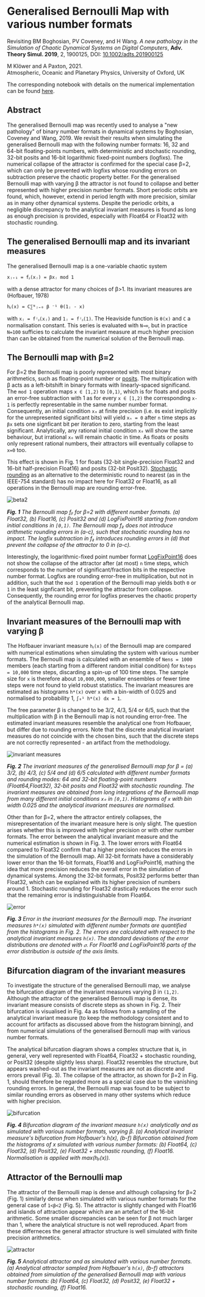 # Generalised Bernoulli Map with various number formats

Revisiting BM Boghosian, PV Coveney, and H Wang. *A new pathology in the
Simulation of Chaotic Dynamical Systems on Digital Computers*, **Adv. Theory Simul. 2019**,
2, 1900125, DOI: [10.1002/adts.201900125](https://dx.doi.org/10.1002/adts.201900125)

M Klöwer and A Paxton, 2021.  
Atmospheric, Oceanic and Planetary Physics, University of Oxford, UK

The corresponding notebook with details on the numerical implementation can be
found [here](https://github.com/milankl/BernoulliMap/blob/master/src/Bernoulli_map.ipynb).

## Abstract

The generalised Bernoulli map was recently used to analyse a "new pathology" of binary
number formats in dynamical systems by Boghosian, Coveney and Wang, 2019.
We revisit their results when simulating the generalised Bernoulli map with the following 
number formats: 16, 32 and 64-bit floating-points numbers, with deterministic and stochastic
rounding, 32-bit posits and 16-bit logarithmic fixed-point numbers (logfixs).
The numerical collapse of the attractor is confirmed for the special case β=2,
which can only be prevented with logfixs whose rounding errors on subtraction preserve
the chaotic property better. For the generalised Bernoulli map with varying β the attractor
is not found to collapse and better represented with higher precision number formats. Short
periodic orbits are found, which, however, extend in period length with more precision, 
similar as in many other dynamical systems. Despite the periodic orbits, a negligible 
discrepancy to the analytical invariant measures is found as long as enough precision is
provided, especially with Float64 or Float32 with stochastic rounding.

## The generalised Bernoulli map and its invariant measures

The generalised Bernoulli map is a one-variable chaotic system

```
xⱼ₊₁ = fᵦ(xⱼ) = βxⱼ mod 1
```
with a dense attractor for many choices of β>1. Its invariant measures are (Hofbauer, 1978)

```
hᵦ(x) = C∑ᴺⱼ₌₀ β ⁻¹ θ(1ⱼ - x)
```
with `xⱼ = fʲᵦ(xⱼ)` and `1ⱼ = fʲᵦ(1)`. The Heaviside function is `θ(x)` and `C` a normalisation constant.
This series is evaluated with `N→∞`, but in practice `N=100` sufficies to calculate the invariant measure
at much higher precision than can be obtained from the numerical solution of the Bernoulli map.

## The Bernoulli map with β=2

For β=2 the Bernoulli map is poorly represented with most binary arithmetics, such as floating-point number or 
[posits](https://github.com/milankl/SoftPosit.jl).
The multiplication with β acts as a left-bitshift in binary formats with linearly-spaced significand. 
The `mod 1` operation maps `x ∈ [1,2)` to `[0,1)`, which is for floats and posits an error-free subtraction with 1 as
for every `x ∈ [1,2)` the corresponding `x-1` is perfectly representable in the same number number format.
Consequently, an initial condition `x₀` at finite precision (i.e. `0`s exist implicitly for the unrepresented significant bits)
will yield `xₙ = 0` after `n` time steps as `βx` sets one signficant bit per iteration to zero, starting from the least significant.
Analytically, any rational initial condition `x₀` will show the same behaviour, but irrational `x₀` will remain chaotic in time.
As floats or posits only represent rational numbers, their attractors will eventually collapse to `x=0` too.

This effect is shown in Fig. 1 for floats (32-bit single-precision Float32 and 16-bit half-precision Float16) and posits (32-bit Posit32).
[Stochastic rounding](https://github.com/milankl/StochasticRounding.jl) as an alternative to the deterministic 
round to nearest (as in the IEEE-754 standard) has no impact here for Float32 or Float16, as all operations in the Bernoulli map
are rounding error-free.

![beta2](plots/beta2.png?raw=true "Bernoulli map with beta=2")

***Fig. 1** The Bernoulli map fᵦ for β=2 with different number formats. (a) Float32, (b) Float16, (c) Posit32
and (d) LogFixPoint16 starting from random initial conditions in `[0,1)`. The Bernoulli map f₂ does not introduce arithmetic
rounding errors in (a-c), such that stochastic rounding has no impact. The logfix subtraction in f₂ introduces rounding errors
in (d) that prevent the collapse of the attractor to 0 in (a-c).*

Interestingly, the logarithmic-fixed point number format [LogFixPoint16](https://github.com/milankl/LogFixPoint16s.jl) does not 
show the collapse of the attractor after (at most) `n` time steps, which corresponds to the number of significant/fraction bits in
the respective number format. Logfixs are rounding error-free in multiplication, but not in addition, such that the `mod 1` operation
of the Bernoulli map yields both `0` or `1` in the least signficant bit, preventing the attractor from collapse. Consequently, the
rounding error for logfixs preserves the chaotic property of the analytical Bernoulli map.

## Invariant measures of the Bernoulli map with varying β

The Hofbauer invariant measure `hᵦ(x)` of the Bernoulli map are compared with numerical estimations when simulating the system with various number 
formats. The Bernoulli map is calculated with an ensemble of `Nens = 1000` members (each starting from a different random initial condition)
for `Nsteps = 10,000` time steps, discarding a spin-up of 100 time steps. The sample size for `x` is therefore about `10,000,000`, smaller ensembles
or fewer time steps were not found to yield robust statistics. The invariant measures are estimated as histograms `h*(x)` over `x` with a
bin-width of 0.025 and normalised to probability 1, `∫₀¹ h*(x) dx = 1`.

The free parameter β is changed to be 3/2, 4/3, 5/4 or 6/5, such that the multiplication with β in the Bernoulli map is not rounding error-free.
The estimated invariant measures resemble the analytical one from Hofbauer, but differ due to rounding errors. Note that the discrete
analytical invariant measures do not coincide with the chosen bins, such that the discrete steps are not correctly represented - 
an artifact from the methodology.

![invariant measures](plots/inv_measures.png?raw=true "Invariant measures of the Bernoulli map")

***Fig. 2** The invariant measures of the generalised Bernoulli map for β = (a) 3/2, (b) 4/3, (c) 5/4 and (d) 6/5 
calculated with different number formats and rounding modes: 64 and 32-bit floating-point numbers (Float64,Float32),
32-bit posits and Float32 with stochastic rounding. The invariant measures are obtained from long integrations of the
Bernoulli map from many different initial conditions `x₀` in `[0,1)`. Histograms of `x` with bin width 0.025 and the
analytical invariant measures are normalised.*

Other than for β=2, where the attractor entirely collapses, the misrepresentation of the invariant measure here is only slight.
The question arises whether this is improved with higher precision or with other number formats. The error between the
analytical invariant measure and the numerical estimation is shown in Fig. 3. The lower errors with Float64 compared to Float32
confirm that a higher precision reduces the errors in the simulation of the Bernoulli map. All 32-bit formats have a considerably
lower error than the 16-bit formats, Float16 and LogFixPoint16, mathing the idea that more precision reduces the overall error
in the simulation of dynamical systems. Among the 32-bit formats, Posit32 performs better than Float32, which can be explained
with its higher precision of numbers around 1. Stochastic rounding for Float32 drastically reduces the error such that the remaining
error is indistinguishable from Float64.

![error](plots/error_invariant.png?raw=true "Error in invariant measures")

***Fig. 3** Error in the invariant measures for the Bernoulli map. The invariant measures `h*(x)` simulated with different number
formats are quantified from the histograms in Fig. 2. The errors are calculated with respect to the analytical invariant measures
`h(x)`. The standard deviations of the error distributions are denoted with `𝜎`. For Float16 and LogFixPoint16 parts of the error
distribution is outside of the axis limits.*

## Bifurcation diagram of the invariant measures

To investigate the structure of the generalised Bernoulli map, we analyse the bifurcation diagram of the invariant measures
varying β in `(1,2)`. Although the attractor of the generalised Bernoulli map is dense, its invariant measure consists of
discrete steps as shown in Fig. 2. Their bifurcation is visualised in Fig. 4a as follows from a sampling of the analytical
invariant measure (to keep the methodology consistent and to account for artifacts as discussed above from the histogram binning),
and from numerical simulations of the generalised Bernoulli map with various number formats.

The analytical bifurcation diagram shows a complex structure that is, in general, very well represented with Float64,
Float32 + stochastic rounding, or Posit32 (despite slightly less sharp). Float32 resembles the structure, but appears
washed-out as the invariant measures are not as discrete and errors prevail (Fig. 3). The collapse of the attractor,
as shown for β=2 in Fig. 1, should therefore be regarded more as a special case due to the vanishing rounding errors.
In general, the Bernoulli map was found to be subject to similar rounding errors as observed in many other systems
which reduce with higher precision.

![bifurcation](plots/bifurcation.png?raw=true "Bifurcation")

***Fig. 4** Bifurcation diagram of the invariant measure `h(x)` analytically and as simulated with various number formats, varying β.
(a) Analytical invariant measure's bifurcation from Hofbauer's h(x), (b-f) Bifurcation obtained from the histograms of x simulated
with various number formats: (b) Float64, (c) Float32, (d) Posit32, (e) Float32 + stochastic rounding, (f) Float16.
Normalisation is applied with max(hᵦ(x)).*

## Attractor of the Bernoulli map

The attractor of the Bernoulli map is dense and although collapsing for β=2 (Fig. 1) similarly dense when simulated with various
number formats for the general case of `1<β<2` (Fig. 5). The attractor is slightly changed with Float16 and islands of attraction
appear which are an artefact of the 16-bit arithmetic. Some smaller discrepancies can be seen for β not much larger than 1, where
the analytical structure is not well reproduced. Apart from these differneces the general attractor structure is well simulated
with finite precision arithmetics.

![attractor](plots/attractor.png?raw=true "Attractor")

***Fig. 5** Analytical attractor and as simulated with various number formats. (a) Analytical attractor sampled from Hofbauer's `h(x)`,
(b-f) attractors obtained from simulation of the generalised Bernoulli map with various number formats: (b) Float64, (c) Float32, (d)
Posit32, (e) Float32 + stochastic rounding, (f) Float16.*

